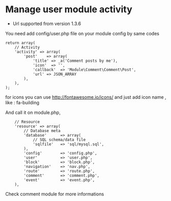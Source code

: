 # Manage user module activity
* Url supported from version 1.3.6

You need add config/user.php file on your module config by same codes
```
return array(
    // Activity
    'activity' => array(
        'post'    => array(
            'title' => _a('Comment posts by me'),
            'icon'  => '',
            'callback'  => 'Module\Comment\Comment\Post',
            'url' => JSON_ARRAY
        ),
    ),
);

```
for icons you can use http://fontawesome.io/icons/ and just add icon name , like : fa-building

And call it on module.php, 
```
    // Resource
    'resource' => array(
        // Database meta
        'database'      => array(
            // SQL schema/data file
            'sqlfile'   => 'sql/mysql.sql',
        ),
        'config'        => 'config.php',
        'user'          => 'user.php',
        'block'         => 'block.php',
        'navigation'    => 'nav.php',
        'route'         => 'route.php',
        'comment'       => 'comment.php',
        'event'         => 'event.php',
    ),
```

Check comment module for more informations